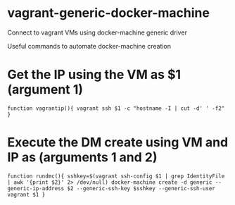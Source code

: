 # vagrant-generic-docker-machine
Connect to vagrant VMs using docker-machine generic driver

Useful commands to automate docker-machine creation

# Get the IP using the VM as $1 (argument 1) 
`function vagrantip(){
  vagrant ssh $1 -c "hostname -I | cut -d' ' -f2"
}`

# Execute the DM create using VM and IP as (arguments 1 and 2)
`function rundmc(){
  sshkey=$(vagrant ssh-config $1 | grep IdentityFile | awk '{print $2}' 2> /dev/null)
  docker-machine create -d generic --generic-ip-address $2 --generic-ssh-key $sshkey --generic-ssh-user vagrant $1
}`
